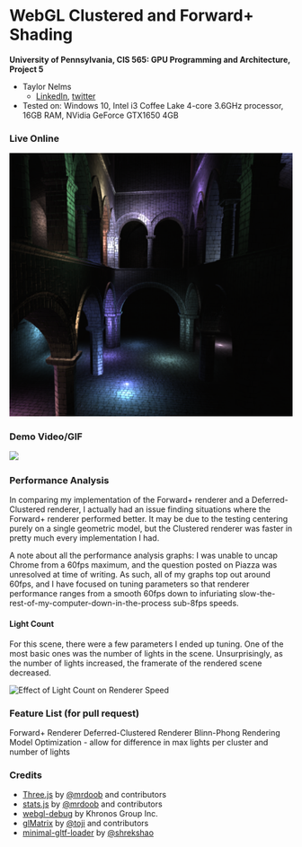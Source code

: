 WebGL Clustered and Forward+ Shading
======================

**University of Pennsylvania, CIS 565: GPU Programming and Architecture, Project 5**

* Taylor Nelms
  * [LinkedIn](https://www.linkedin.com/in/taylor-k-7b2110191/), [twitter](https://twitter.com/nelms_taylor)
* Tested on: Windows 10, Intel i3 Coffee Lake 4-core 3.6GHz processor, 16GB RAM, NVidia GeForce GTX1650 4GB

### Live Online

[![](img/thumb.png)](http://TODO.github.io/Project5B-WebGL-Deferred-Shading)

### Demo Video/GIF

[![](img/video.png)](TODO)

### Performance Analysis

In comparing my implementation of the Forward+ renderer and a Deferred-Clustered renderer, I actually had an issue finding situations where the Forward+ renderer performed better. It may be due to the testing centering purely on a single geometric model, but the Clustered renderer was faster in pretty much every implementation I had.

A note about all the performance analysis graphs: I was unable to uncap Chrome from a 60fps maximum, and the question posted on Piazza was unresolved at time of writing. As such, all of my graphs top out around 60fps, and I have focused on tuning parameters so that renderer performance ranges from a smooth 60fps down to infuriating slow-the-rest-of-my-computer-down-in-the-process sub-8fps speeds.

#### Light Count

For this scene, there were a few parameters I ended up tuning. One of the most basic ones was the number of lights in the scene. Unsurprisingly, as the number of lights increased, the framerate of the rendered scene decreased.

![Effect of Light Count on Renderer Speed](img/Effect_of_Light_Count_on_Rendering_Speed.png)


### Feature List (for pull request)

Forward+ Renderer
Deferred-Clustered Renderer
Blinn-Phong Rendering Model
Optimization - allow for difference in max lights per cluster and number of lights


### Credits

* [Three.js](https://github.com/mrdoob/three.js) by [@mrdoob](https://github.com/mrdoob) and contributors
* [stats.js](https://github.com/mrdoob/stats.js) by [@mrdoob](https://github.com/mrdoob) and contributors
* [webgl-debug](https://github.com/KhronosGroup/WebGLDeveloperTools) by Khronos Group Inc.
* [glMatrix](https://github.com/toji/gl-matrix) by [@toji](https://github.com/toji) and contributors
* [minimal-gltf-loader](https://github.com/shrekshao/minimal-gltf-loader) by [@shrekshao](https://github.com/shrekshao)
